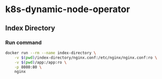 # k8s-dynamic-node-operator


## Index Directory

### Run command

```sh
docker run --rm --name index-directory \
    -v $(pwd)/index-directory/nginx.conf:/etc/nginx/nginx.conf:ro \
    -v $(pwd)/app:/app:ro \
    -p 8080:80 \
    nginx
```
